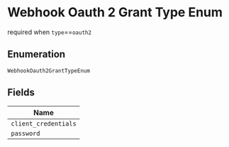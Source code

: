 
# Webhook Oauth 2 Grant Type Enum

required when `type`==`oauth2`

## Enumeration

`WebhookOauth2GrantTypeEnum`

## Fields

| Name |
|  --- |
| `client_credentials` |
| `password` |

